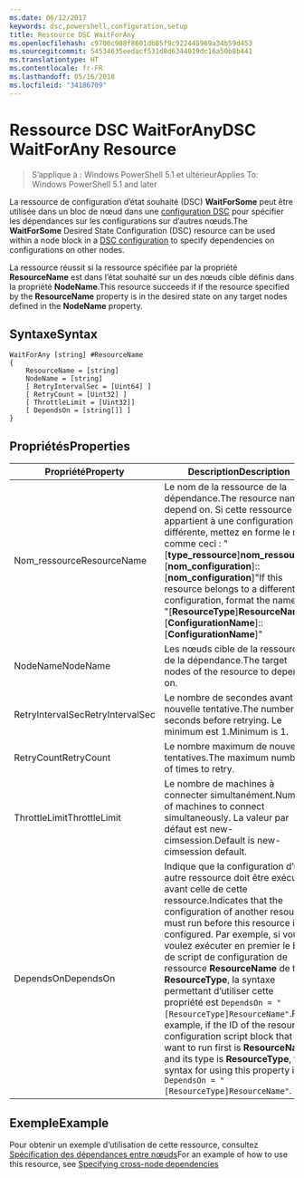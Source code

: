 ```yaml
---
ms.date: 06/12/2017
keywords: dsc,powershell,configuration,setup
title: Ressource DSC WaitForAny
ms.openlocfilehash: c9700c908f8601db85f9c922445969a34b59d453
ms.sourcegitcommit: 54534635eedacf531d8d6344019dc16a50b8b441
ms.translationtype: HT
ms.contentlocale: fr-FR
ms.lasthandoff: 05/16/2018
ms.locfileid: "34186709"
---
```

# <a name="dsc-waitforany-resource"></a><span data-ttu-id="7ec05-103">Ressource DSC WaitForAny</span><span class="sxs-lookup"><span data-stu-id="7ec05-103">DSC WaitForAny Resource</span></span>

> <span data-ttu-id="7ec05-104">S’applique à : Windows PowerShell 5.1 et ultérieur</span><span class="sxs-lookup"><span data-stu-id="7ec05-104">Applies To: Windows PowerShell 5.1 and later</span></span>

<span data-ttu-id="7ec05-105">La ressource de configuration d’état souhaité (DSC) **WaitForSome** peut être utilisée dans un bloc de nœud dans une [configuration DSC](configurations.md) pour spécifier les dépendances sur les configurations sur d’autres nœuds.</span><span class="sxs-lookup"><span data-stu-id="7ec05-105">The **WaitForSome** Desired State Configuration (DSC) resource can be used within a node block in a [DSC configuration](configurations.md) to specify dependencies on configurations on other nodes.</span></span>

<span data-ttu-id="7ec05-106">La ressource réussit si la ressource spécifiée par la propriété **ResourceName** est dans l’état souhaité sur un des nœuds cible définis dans la propriété **NodeName**.</span><span class="sxs-lookup"><span data-stu-id="7ec05-106">This resource succeeds if if the resource specified by the **ResourceName** property is in the desired state on any target nodes defined in the **NodeName** property.</span></span>


## <a name="syntax"></a><span data-ttu-id="7ec05-107">Syntaxe</span><span class="sxs-lookup"><span data-stu-id="7ec05-107">Syntax</span></span>

```
WaitForAny [string] #ResourceName
{
    ResourceName = [string]
    NodeName = [string]
    [ RetryIntervalSec = [Uint64] ]
    [ RetryCount = [Uint32] ]
    [ ThrottleLimit = [Uint32]]
    [ DependsOn = [string[]] ]
}
```

## <a name="properties"></a><span data-ttu-id="7ec05-108">Propriétés</span><span class="sxs-lookup"><span data-stu-id="7ec05-108">Properties</span></span>

|  <span data-ttu-id="7ec05-109">Propriété</span><span class="sxs-lookup"><span data-stu-id="7ec05-109">Property</span></span>  |  <span data-ttu-id="7ec05-110">Description</span><span class="sxs-lookup"><span data-stu-id="7ec05-110">Description</span></span>   |
|---|---|
| <span data-ttu-id="7ec05-111">Nom_ressource</span><span class="sxs-lookup"><span data-stu-id="7ec05-111">ResourceName</span></span>| <span data-ttu-id="7ec05-112">Le nom de la ressource de la dépendance.</span><span class="sxs-lookup"><span data-stu-id="7ec05-112">The resource name to depend on.</span></span> <span data-ttu-id="7ec05-113">Si cette ressource appartient à une configuration différente, mettez en forme le nom comme ceci : "[__type_ressource__]__nom_ressource__::[__nom_configuration__]::[__nom_configuration__]"</span><span class="sxs-lookup"><span data-stu-id="7ec05-113">If this resource belongs to a different configuration, format the name as "[__ResourceType__]__ResourceName__::[__ConfigurationName__]::[__ConfigurationName__]"</span></span>|
| <span data-ttu-id="7ec05-114">NodeName</span><span class="sxs-lookup"><span data-stu-id="7ec05-114">NodeName</span></span>| <span data-ttu-id="7ec05-115">Les nœuds cible de la ressource de la dépendance.</span><span class="sxs-lookup"><span data-stu-id="7ec05-115">The target nodes of the resource to depend on.</span></span>|
| <span data-ttu-id="7ec05-116">RetryIntervalSec</span><span class="sxs-lookup"><span data-stu-id="7ec05-116">RetryIntervalSec</span></span>| <span data-ttu-id="7ec05-117">Le nombre de secondes avant la nouvelle tentative.</span><span class="sxs-lookup"><span data-stu-id="7ec05-117">The number of seconds before retrying.</span></span> <span data-ttu-id="7ec05-118">Le minimum est 1.</span><span class="sxs-lookup"><span data-stu-id="7ec05-118">Minimum is 1.</span></span>|
| <span data-ttu-id="7ec05-119">RetryCount</span><span class="sxs-lookup"><span data-stu-id="7ec05-119">RetryCount</span></span>| <span data-ttu-id="7ec05-120">Le nombre maximum de nouvelles tentatives.</span><span class="sxs-lookup"><span data-stu-id="7ec05-120">The maximum number of times to retry.</span></span>|
| <span data-ttu-id="7ec05-121">ThrottleLimit</span><span class="sxs-lookup"><span data-stu-id="7ec05-121">ThrottleLimit</span></span>| <span data-ttu-id="7ec05-122">Le nombre de machines à connecter simultanément.</span><span class="sxs-lookup"><span data-stu-id="7ec05-122">Number of machines to connect simultaneously.</span></span> <span data-ttu-id="7ec05-123">La valeur par défaut est new-cimsession.</span><span class="sxs-lookup"><span data-stu-id="7ec05-123">Default is new-cimsession default.</span></span>|
| <span data-ttu-id="7ec05-124">DependsOn</span><span class="sxs-lookup"><span data-stu-id="7ec05-124">DependsOn</span></span> | <span data-ttu-id="7ec05-125">Indique que la configuration d’une autre ressource doit être exécutée avant celle de cette ressource.</span><span class="sxs-lookup"><span data-stu-id="7ec05-125">Indicates that the configuration of another resource must run before this resource is configured.</span></span> <span data-ttu-id="7ec05-126">Par exemple, si vous voulez exécuter en premier le bloc de script de configuration de ressource __ResourceName__ de type __ResourceType__, la syntaxe permettant d’utiliser cette propriété est `DependsOn = "[ResourceType]ResourceName"`.</span><span class="sxs-lookup"><span data-stu-id="7ec05-126">For example, if the ID of the resource configuration script block that you want to run first is __ResourceName__ and its type is __ResourceType__, the syntax for using this property is `DependsOn = "[ResourceType]ResourceName"`.</span></span>|


## <a name="example"></a><span data-ttu-id="7ec05-127">Exemple</span><span class="sxs-lookup"><span data-stu-id="7ec05-127">Example</span></span>

<span data-ttu-id="7ec05-128">Pour obtenir un exemple d’utilisation de cette ressource, consultez [Spécification des dépendances entre nœuds](crossNodeDependencies.md)</span><span class="sxs-lookup"><span data-stu-id="7ec05-128">For an example of how to use this resource, see [Specifying cross-node dependencies](crossNodeDependencies.md)</span></span>